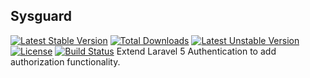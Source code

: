 ## Sysguard

[![Latest Stable Version](https://poser.pugx.org/ifaniqbal/sysguard/v/stable)](https://packagist.org/packages/ifaniqbal/sysguard) 
[![Total Downloads](https://poser.pugx.org/ifaniqbal/sysguard/downloads)](https://packagist.org/packages/ifaniqbal/sysguard)
[![Latest Unstable Version](https://poser.pugx.org/ifaniqbal/sysguard/v/unstable)](https://packagist.org/packages/ifaniqbal/sysguard) 
[![License](https://poser.pugx.org/ifaniqbal/sysguard/license)](https://packagist.org/packages/ifaniqbal/sysguard)
[![Build Status](https://travis-ci.org/ifaniqbal/sysguard.svg?branch=master)](https://travis-ci.org/ifaniqbal/sysguard)
Extend Laravel 5 Authentication to add authorization functionality.
